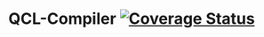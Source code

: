 # QCL-Compiler [![Coverage Status](https://coveralls.io/repos/The-Quantum-Project/QCL-Compiler/badge.svg?branch=master&service=github)](https://coveralls.io/github/The-Quantum-Project/QCL-Compiler?branch=master)
